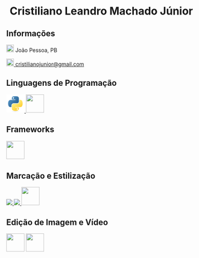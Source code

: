 <h1 align="center">Cristiliano Leandro Machado Júnior</h1>
<h2 align="left">Informações</h2>

<img src="https://cdn.discordapp.com/attachments/836607089794482237/851212552917614612/pin.png" width="20px" height="20px">  João Pessoa, PB

<a href="mail: cristilianojunior@gmail.com"><img src="https://cdn.discordapp.com/attachments/836607089794482237/851213377204387860/email.png" width="20px" height="20px">  cristilianojunior@gmail.com</a>

<h2 align="left" >Linguagens de Programação</h2>
<a href="https://www.python.org/" target="_blank"> <img src="https://raw.githubusercontent.com/devicons/devicon/master/icons/python/python-original.svg"  width="48px" height="48px" /> </a> 
<a href="https://developer.mozilla.org/en-US/docs/Web/JavaScript" target="_blank"> <img src="https://img.icons8.com/color/48/000000/javascript.png"  width="48" height="48"/></a> 

<h2 align="left" >Frameworks</h2>
<a href="https://kivy.org/#home" target="_blank"> <img src="https://cdn.discordapp.com/attachments/836614441641967628/906948423176044574/unknown.png" width='48'height='48' /> </a> 

<h2 align="left" >Marcação e Estilização</h2>
<a href="https://www.w3.org/html/" target="_blank"> <img src="https://img.icons8.com/color/48/000000/html-5.png"/> </a> 
<a href="https://www.w3schools.com/css/" target="_blank"> <img src="https://img.icons8.com/color/48/000000/css3.png"/> </a> 
<a href="https://kivy.org/#home" target="_blank"> <img src="https://cdn.discordapp.com/attachments/836614441641967628/906948423176044574/unknown.png" width='48'height='48' /> </a> 

<h2 align="left" >Edição de Imagem e Vídeo</h2>
<a align="center"href="https://www.adobe.com/br/products/photoshop/" target="_blank" > <img src="https://i.pinimg.com/originals/31/02/38/31023806400284920008d8ebd24a2218.png"  width="48" height="48"/></a> 
<a align="center"href="https://www.coreldraw.com/br/product/coreldraw/" target="_blank" > <img src="https://cdn.discordapp.com/attachments/836614441641967628/906945619392872498/coreldraw-2019-logo-73390B2962-seeklogo.com.png"  width="48" height="48"/></a> 

